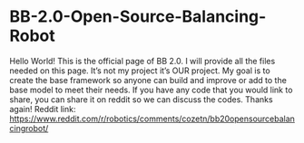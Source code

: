 # BB-2.0-Open-Source-Balancing-Robot
Hello World! This is the official page of BB 2.0. I will provide all the files needed on this page. It’s not my project it’s OUR project. My goal is to create the base framework so anyone can build and improve or add to the base model to meet their needs. If you have any code that you would link to share, you can share it on reddit so we can discuss the codes. Thanks again!
Reddit link: https://www.reddit.com/r/robotics/comments/cozetn/bb20opensourcebalancingrobot/
